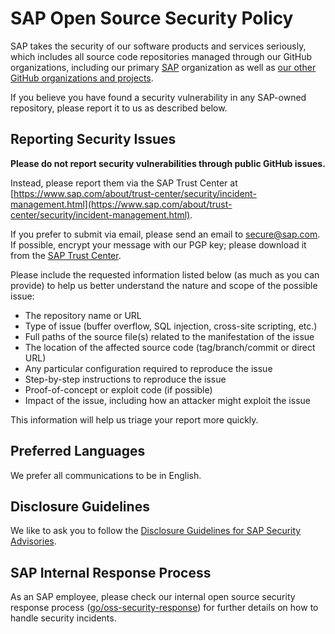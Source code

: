 <!-- START SAP SECURITY.MD V0.0.1 BLOCK -->
<!-- Please do not remove the version header, this is needed for automatic updates of the SECURITY.md -->
# SAP Open Source Security Policy

SAP takes the security of our software products and services seriously, which includes all source code repositories managed through our GitHub organizations, including our primary [SAP](https://github.com/SAP) organization as well as [our other GitHub organizations and projects](https://opensource.sap.com).

If you believe you have found a security vulnerability in any SAP-owned repository, please report it to us as described below.

## Reporting Security Issues

**Please do not report security vulnerabilities through public GitHub issues.**

Instead, please report them via the SAP Trust Center at [https://www.sap.com/about/trust-center/security/incident-management.html](https://www.sap.com/about/trust-center/security/incident-management.html).

If you prefer to submit via email, please send an email to [secure@sap.com](mailto:secure@sap.com). If possible, encrypt your message with our PGP key; please download it from the [SAP Trust Center](https://www.sap.com/dmc/policies/pgp/keyblock.txt).

Please include the requested information listed below (as much as you can provide) to help us better understand the nature and scope of the possible issue:

  - The repository name or URL
  - Type of issue (buffer overflow, SQL injection, cross-site scripting, etc.)
  - Full paths of the source file(s) related to the manifestation of the issue
  - The location of the affected source code (tag/branch/commit or direct URL)
  - Any particular configuration required to reproduce the issue
  - Step-by-step instructions to reproduce the issue
  - Proof-of-concept or exploit code (if possible)
  - Impact of the issue, including how an attacker might exploit the issue

This information will help us triage your report more quickly.

## Preferred Languages

We prefer all communications to be in English.

## Disclosure Guidelines

We like to ask you to follow the [Disclosure Guidelines for SAP Security Advisories](https://wiki.scn.sap.com/wiki/display/PSR/Disclosure+Guidelines+for+SAP+Security+Advisories).

## SAP Internal Response Process

As an SAP employee, please check our internal open source security response process ([go/oss-security-response](https://go.sap.corp/oss-security-response)) for further details on how to handle security incidents.

<!-- END SAP SECURITY.MD V0.0.1 BLOCK -->
